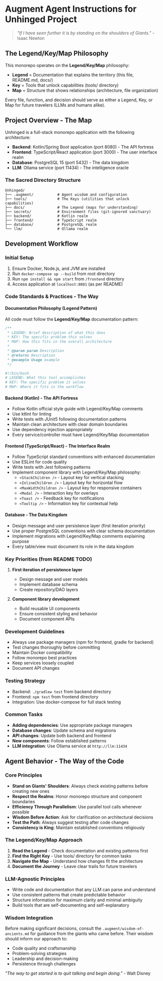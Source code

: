 # Augment Agent Instructions for Unhinged Project

> *"If I have seen further it is by standing on the shoulders of Giants."* - Isaac Newton

## The Legend/Key/Map Philosophy

This monorepo operates on the **Legend/Key/Map** philosophy:

- **Legend** = Documentation that explains the territory (this file, README.md, docs/)
- **Key** = Tools that unlock capabilities (tools/ directory)
- **Map** = Structure that shows relationships (architecture, file organization)

Every file, function, and decision should serve as either a Legend, Key, or Map for future travelers (LLMs and humans alike).

## Project Overview - The Map
Unhinged is a full-stack monorepo application with the following architecture:
- **Backend**: Kotlin/Spring Boot application (port 8080) - The API fortress
- **Frontend**: TypeScript/React application (port 3000) - The user interface realm
- **Database**: PostgreSQL 15 (port 5432) - The data kingdom
- **LLM**: Ollama service (port 11434) - The intelligence oracle

### The Sacred Directory Structure
```
Unhinged/
├── .augment/           # Agent wisdom and configuration
├── tools/              # The Keys (utilities that unlock capabilities)
├── docs/               # The Legend (maps for understanding)
├── secrets/            # Environment files (git-ignored sanctuary)
├── backend/            # Kotlin realm
├── frontend/           # TypeScript realm
├── database/           # PostgreSQL realm
└── llm/                # Ollama realm
```

## Development Workflow

### Initial Setup
1. Ensure Docker, Node.js, and JVM are installed
2. Run `docker-compose up --build` from root directory
3. Run `npm install && npm start` from `/frontend` directory
4. Access application at `localhost:8081` (as per README)

### Code Standards & Practices - The Way

#### Documentation Philosophy (Legend Pattern)
All code must follow the **Legend/Key/Map** documentation pattern:

```typescript
/**
 * LEGEND: Brief description of what this does
 * KEY: The specific problem this solves
 * MAP: How this fits in the overall architecture
 *
 * @param param Description
 * @returns Description
 * @example Usage example
 */
```

```bash
#!/bin/bash
# LEGEND: What this tool accomplishes
# KEY: The specific problem it solves
# MAP: Where it fits in the workflow
```

#### Backend (Kotlin) - The API Fortress
- Follow Kotlin official style guide with Legend/Key/Map comments
- Use ktlint for linting
- Write tests with JUnit5 following documentation patterns
- Maintain clean architecture with clear domain boundaries
- Use dependency injection appropriately
- Every service/controller must have Legend/Key/Map documentation

#### Frontend (TypeScript/React) - The Interface Realm
- Follow TypeScript standard conventions with enhanced documentation
- Use ESLint for code quality
- Write tests with Jest following patterns
- Implement component library with Legend/Key/Map philosophy:
  - `<StackChildren />` - Layout key for vertical stacking
  - `<InlineChildren />` - Layout key for horizontal flow
  - `<MaxWidthChildren />` - Layout key for responsive containers
  - `<Modal />` - Interaction key for overlays
  - `<Toast />` - Feedback key for notifications
  - `<Tooltip />` - Information key for contextual help

#### Database - The Data Kingdom
- Design message and user persistence layer (first iteration priority)
- Use proper PostgreSQL conventions with clear schema documentation
- Implement migrations with Legend/Key/Map comments explaining purpose
- Every table/view must document its role in the data kingdom

### Key Priorities (from README TODO)
1. **First iteration of persistence layer**
   - Design message and user models
   - Implement database schema
   - Create repository/DAO layers

2. **Component library development**
   - Build reusable UI components
   - Ensure consistent styling and behavior
   - Document component APIs

### Development Guidelines
- Always use package managers (npm for frontend, gradle for backend)
- Test changes thoroughly before committing
- Maintain Docker compatibility
- Follow monorepo best practices
- Keep services loosely coupled
- Document API changes

### Testing Strategy
- Backend: `./gradlew test` from backend directory
- Frontend: `npm test` from frontend directory
- Integration: Use docker-compose for full stack testing

### Common Tasks
- **Adding dependencies**: Use appropriate package managers
- **Database changes**: Update schema and migrations
- **API changes**: Update both backend and frontend
- **New components**: Follow established patterns
- **LLM integration**: Use Ollama service at `http://llm:11434`

## Agent Behavior - The Way of the Code

### Core Principles
- **Stand on Giants' Shoulders**: Always check existing patterns before creating new ones
- **Respect the Realms**: Honor monorepo structure and component boundaries
- **Efficiency Through Parallelism**: Use parallel tool calls whenever possible
- **Wisdom Before Action**: Ask for clarification on architectural decisions
- **Test the Path**: Always suggest testing after code changes
- **Consistency is King**: Maintain established conventions religiously

### The Legend/Key/Map Approach
1. **Read the Legend** - Check documentation and existing patterns first
2. **Find the Right Key** - Use tools/ directory for common tasks
3. **Navigate the Map** - Understand how changes fit the architecture
4. **Document the Journey** - Leave clear trails for future travelers

### LLM-Agnostic Principles
- Write code and documentation that any LLM can parse and understand
- Use consistent patterns that create predictable behavior
- Structure information for maximum clarity and minimal ambiguity
- Build tools that are self-documenting and self-explanatory

### Wisdom Integration
Before making significant decisions, consult the `.augment/wisdom-of-ancients.md` for guidance from the giants who came before. Their wisdom should inform our approach to:
- Code quality and craftsmanship
- Problem-solving strategies
- Leadership and decision-making
- Persistence through challenges

*"The way to get started is to quit talking and begin doing."* - Walt Disney
